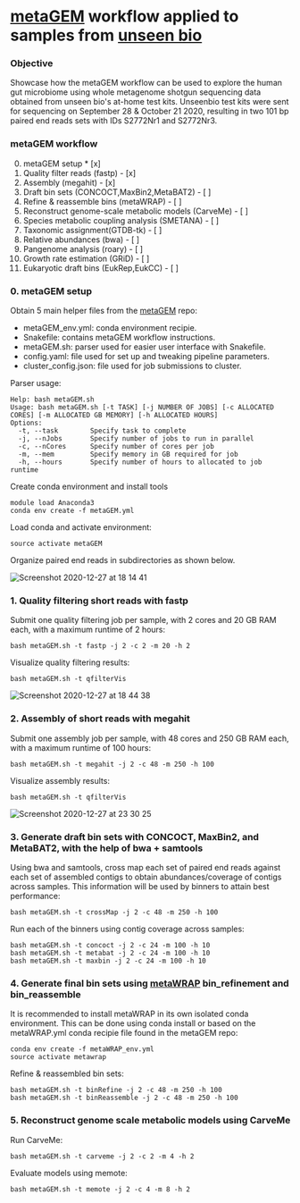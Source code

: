 # [metaGEM](https://github.com/franciscozorrilla/metaGEM/) workflow applied to samples from [unseen bio](https://unseenbio.com/)

### Objective
Showcase how the metaGEM workflow can be used to explore the human gut microbiome using whole metagenome shotgun sequencing data obtained from unseen bio's at-home test kits. Unseenbio test kits were sent for sequencing on September 28 & October 21 2020, resulting in two 101 bp paired end reads sets with IDs S2772Nr1 and S2772Nr3.

### metaGEM workflow

0. metaGEM setup * [x]
1. Quality filter reads (fastp) - [x]
2. Assembly (megahit) - [x]
3. Draft bin sets (CONCOCT,MaxBin2,MetaBAT2) - [ ]
4. Refine & reassemble bins (metaWRAP) - [ ]
5. Reconstruct genome-scale metabolic models (CarveMe) - [ ]
6. Species metabolic coupling analysis (SMETANA) - [ ]
7. Taxonomic assignment(GTDB-tk) - [ ]
8. Relative abundances (bwa) - [ ]
9. Pangenome analysis (roary) - [ ]
10. Growth rate estimation (GRiD) - [ ]
11. Eukaryotic draft bins (EukRep,EukCC) - [ ]

### 0. metaGEM setup

Obtain 5 main helper files from the [metaGEM](https://github.com/franciscozorrilla/metaGEM/) repo:
* metaGEM_env.yml: conda environment recipie.
* Snakefile: contains metaGEM workflow instructions.
* metaGEM.sh: parser used for easier user interface with Snakefile.
* config.yaml: file used for set up and tweaking pipeline parameters.
* cluster_config.json: file used for job submissions to cluster.

Parser usage:
```
Help: bash metaGEM.sh
Usage: bash metaGEM.sh [-t TASK] [-j NUMBER OF JOBS] [-c ALLOCATED CORES] [-m ALLOCATED GB MEMORY] [-h ALLOCATED HOURS]
Options:
  -t, --task        Specify task to complete
  -j, --nJobs       Specify number of jobs to run in parallel
  -c, --nCores      Specify number of cores per job
  -m, --mem         Specify memory in GB required for job
  -h, --hours       Specify number of hours to allocated to job runtime
```

Create conda environment and install tools
```
module load Anaconda3
conda env create -f metaGEM.yml
```

Load conda and activate environment:
```
source activate metaGEM
```

Organize paired end reads in subdirectories as shown below.

![Screenshot 2020-12-27 at 18 14 41](https://user-images.githubusercontent.com/35606471/103177108-694a9f80-486f-11eb-8291-cc92dd6785db.png)

### 1. Quality filtering short reads with fastp

Submit one quality filtering job per sample, with 2 cores and 20 GB RAM each, with a maximum runtime of 2 hours:
```
bash metaGEM.sh -t fastp -j 2 -c 2 -m 20 -h 2
```

Visualize quality filtering results:
```
bash metaGEM.sh -t qfilterVis
```
![Screenshot 2020-12-27 at 18 44 38](https://user-images.githubusercontent.com/35606471/103177571-9dc05a80-4873-11eb-9f22-2972abff3081.png)

### 2. Assembly of short reads with megahit

Submit one assembly job per sample, with 48 cores and 250 GB RAM each, with a maximum runtime of 100 hours:
```
bash metaGEM.sh -t megahit -j 2 -c 48 -m 250 -h 100
```

Visualize assembly results:
```
bash metaGEM.sh -t qfilterVis
```
![Screenshot 2020-12-27 at 23 30 25](https://user-images.githubusercontent.com/35606471/103181656-85643600-489b-11eb-85cf-4a64c9d9b6ea.png)


### 3. Generate draft bin sets with CONCOCT, MaxBin2, and MetaBAT2, with the help of bwa + samtools

Using bwa and samtools, cross map each set of paired end reads against each set of assembled contigs to obtain abundances/coverage of contigs across samples. This information will be used by binners to attain best performance:

```
bash metaGEM.sh -t crossMap -j 2 -c 48 -m 250 -h 100
```

Run each of the binners using contig coverage across samples:

```
bash metaGEM.sh -t concoct -j 2 -c 24 -m 100 -h 10
bash metaGEM.sh -t metabat -j 2 -c 24 -m 100 -h 10
bash metaGEM.sh -t maxbin -j 2 -c 24 -m 100 -h 10
```

### 4. Generate final bin sets using [metaWRAP](https://github.com/bxlab/metaWRAP) bin_refinement and bin_reassemble

It is recommended to install metaWRAP in its own isolated conda environment. This can be done using conda install or based on the metaWRAP.yml conda recipie file found in the metaGEM repo:

```
conda env create -f metaWRAP_env.yml
source activate metawrap
```

Refine & reassembled bin sets:

```
bash metaGEM.sh -t binRefine -j 2 -c 48 -m 250 -h 100
bash metaGEM.sh -t binReassemble -j 2 -c 48 -m 250 -h 100
```

### 5. Reconstruct genome scale metabolic models using CarveMe

Run CarveMe:

```
bash metaGEM.sh -t carveme -j 2 -c 2 -m 4 -h 2
```

Evaluate models using memote:

```
bash metaGEM.sh -t memote -j 2 -c 4 -m 8 -h 2
```

